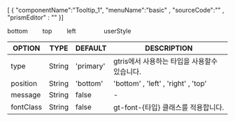 <!--split:basic-->
[ { "componentName":"Tooltip_1", "menuName":"basic" , "sourceCode":"" , "prismEditor" : "" }]

<!--split:Tooltip_1:sourceCode-->

<gt-panel>
  <template #title>basic</template>
  <template #box>
    <gt-tooltip v-bind="{ position: 'bottom', message: 'gabia' }" style="margin-right:30px;" >
      <gt-button indicator="primary" >bottom</gt-button>
    </gt-tooltip>
    <gt-tooltip v-bind="{ position: 'top', message: 'hiworks', type: 'info' }" style="margin-right:30px;"  >
      <gt-button indicator="secondary" >top</gt-button>
    </gt-tooltip>
    <gt-tooltip v-bind="{ position: 'left', message: 'frontend',  type: 'warning' }" style="margin-right:30px;" >
        <gt-button indicator="danger" >left</gt-button>
    </gt-tooltip>
    <gt-tooltip v-bind="{ position: 'right', message: 'js', type: 'danger' }" style="margin-right:30px;"  >
      <gt-button type="icon" icon="lock" />
    </gt-tooltip>
    <gt-tooltip v-bind="{ position: 'bottom', message: 'userStyle', type: 'info' , fontClass:'gt-font-dark'  }" style="margin-right:30px;"  >
      <span class="gt-btn red">userStyle</span>
    </gt-tooltip>
  </template>
</gt-panel>

<!--split:Tooltip_1:prismEditor-->

<gt-tooltip v-bind="{ position: 'bottom', message: 'gabia' }" style="margin-right:30px;" >
  <gt-button indicator="primary" >bottom</gt-button>
</gt-tooltip>
<gt-tooltip v-bind="{ position: 'top', message: 'hiworks', type: 'info' }" style="margin-right:30px;"  >
  <gt-button indicator="secondary" >top</gt-button>
</gt-tooltip>
<gt-tooltip v-bind="{ position: 'left', message: 'frontend',  type: 'warning' }" style="margin-right:30px;" >
    <gt-button indicator="danger" >left</gt-button>
</gt-tooltip>
<gt-tooltip v-bind="{ position: 'right', message: 'js', type: 'danger' }" style="margin-right:30px;"  >
  <gt-button type="icon" icon="lock" />
</gt-tooltip>
<gt-tooltip v-bind="{ position: 'bottom', message: 'userStyle', type: 'info' , fontClass:'gt-font-dark' }" style="margin-right:30px;"  >
  <span class="gt-btn red">userStyle</span>
</gt-tooltip>


<!--split:props-->

| OPTION | TYPE | DEFAULT | DESCRIPTION |
|--|--|--|----| 
| type | String | 'primary' | gtris에서 사용하는 타입을 사용할수 있습니다. |
| position | String | 'bottom' |'bottom' , 'left' , 'right' , 'top' |
| message | String | false | - |
| fontClass | String | false | gt-font-{타입} 클래스를 적용합니다.  |